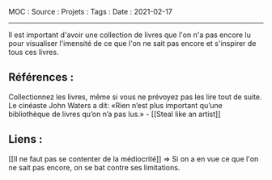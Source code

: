 MOC : 
Source : 
Projets : 
Tags : 
Date : 2021-02-17
***

Il est important d'avoir une collection de livres que l'on n'a pas encore lu pour visualiser l'imensité de ce que l'on ne sait pas encore et s'inspirer de tous ces livres. 

## Références :

Collectionnez les livres, même si vous ne prévoyez pas les lire tout de suite. Le cinéaste John Waters a dit: «Rien n’est plus important qu’une bibliothèque de livres qu’on n’a pas lus.» - [[Steal like an artist]]


## Liens :

[[Il ne faut pas se contenter de la médiocrité]] => Si on a en vue ce que l'on ne sait pas encore, on se bat contre ses limitations.